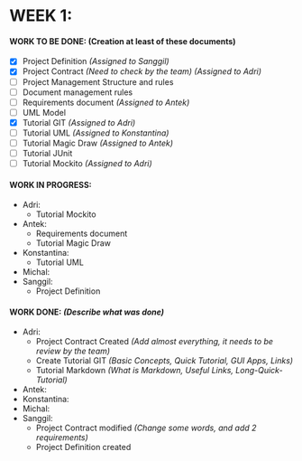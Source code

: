 # WEEK 1:
#### WORK TO BE DONE: (Creation at least of these documents)

 - [X] Project Definition *(Assigned to Sanggil)*
 - [X] Project Contract *(Need to check by the team) (Assigned to Adri)*
 - [ ] Project Management Structure and rules
 - [ ] Document management rules
 - [ ] Requirements document *(Assigned to Antek)*
 - [ ] UML Model
 - [X] Tutorial GIT *(Assigned to Adri)*
 - [ ] Tutorial UML *(Assigned to Konstantina)*
 - [ ] Tutorial Magic Draw *(Assigned to Antek)*
 - [ ] Tutorial JUnit
 - [ ] Tutorial Mockito *(Assigned to Adri)*

#### WORK IN PROGRESS:

* Adri:
   - Tutorial Mockito
* Antek:
   - Requirements document
   - Tutorial Magic Draw
* Konstantina:
   - Tutorial UML
* Michal: 
* Sanggil:
  - Project Definition

#### WORK DONE: *(Describe what was done)*
* Adri:
	- Project Contract Created *(Add almost everything, it needs to be review by the team)*
	- Create Tutorial GIT *(Basic Concepts, Quick Tutorial, GUI Apps, Links)*
   - Tutorial Markdown _(What is Markdown, Useful Links, Long-Quick-Tutorial)_
* Antek:
* Konstantina:
* Michal:
* Sanggil:
  - Project Contract modified *(Change some words, and add 2 requirements)*
  - Project Definition created
